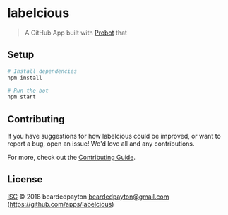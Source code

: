 # labelcious

> A GitHub App built with [Probot](https://github.com/probot/probot) that 

## Setup

```sh
# Install dependencies
npm install

# Run the bot
npm start
```

## Contributing

If you have suggestions for how labelcious could be improved, or want to report a bug, open an issue! We'd love all and any contributions.

For more, check out the [Contributing Guide](CONTRIBUTING.md).

## License

[ISC](LICENSE) © 2018 beardedpayton <beardedpayton@gmail.com> (https://github.com/apps/labelcious)
